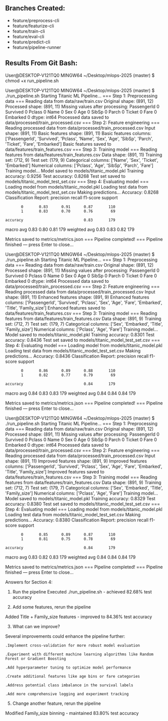 ## Branches Created:
- feature/preprocess-cli
- feature/featurize-cli 
- feature/train-cli
- feature/eval-cli
- feature/predict-cli
- feature/pipeline-runner

## Results From Git Bash:

User@DESKTOP-V121TQ0 MINGW64 ~/Desktop/mlops-2025 (master)
$ chmod +x run_pipeline.sh

User@DESKTOP-V121TQ0 MINGW64 ~/Desktop/mlops-2025 (master)
$ ./run_pipeline.sh
Starting Titanic ML Pipeline...
=== Step 1: Preprocessing data ===
Reading data from data/raw/train.csv
Original shape: (891, 12)
Processed shape: (891, 11)
Missing values after processing:
PassengerId    0
Survived       0
Pclass         0
Name           0
Sex            0
Age            0
SibSp          0
Parch          0
Ticket         0
Fare           0
Embarked       0
dtype: int64
Processed data saved to data/processed/train_processed.csv
=== Step 2: Feature engineering ===
Reading processed data from data/processed/train_processed.csv
Input shape: (891, 11)
Basic features shape: (891, 11)
Basic features columns: ['PassengerId', 'Survived', 'Pclass', 'Name', 'Sex', 'Age', 'SibSp', 'Parch', 'Ticket', 'Fare', 'Embarked']
Basic features saved to data/features/train_features.csv
=== Step 3: Training model ===
Reading features from data/features/train_features.csv
Data shape: (891, 11)
Training set: (712, 9)
Test set: (179, 9)
Categorical columns: ['Name', 'Sex', 'Ticket', 'Embarked']
Numerical columns: ['Pclass', 'Age', 'SibSp', 'Parch', 'Fare']
Training model...
Model saved to models/titanic_model.pkl
Training accuracy: 0.9256
Test accuracy: 0.8268
Test set saved to models/titanic_model_test_set.csv
=== Step 4: Evaluating model ===
Loading model from models/titanic_model.pkl
Loading test data from models/titanic_model_test_set.csv
Making predictions...
Accuracy: 0.8268
Classification Report:
              precision    recall  f1-score   support

           0       0.83      0.91      0.87       110
           1       0.83      0.70      0.76        69

    accuracy                           0.83       179
   macro avg       0.83      0.80      0.81       179
weighted avg       0.83      0.83      0.82       179

Metrics saved to metrics/metrics.json
=== Pipeline completed! ===
Pipeline finished — press Enter to close...

User@DESKTOP-V121TQ0 MINGW64 ~/Desktop/mlops-2025 (master)
$ ./run_pipeline.sh
Starting Titanic ML Pipeline...
=== Step 1: Preprocessing data ===
Reading data from data/raw/train.csv
Original shape: (891, 12)
Processed shape: (891, 11)
Missing values after processing:
PassengerId    0
Survived       0
Pclass         0
Name           0
Sex            0
Age            0
SibSp          0
Parch          0
Ticket         0
Fare           0
Embarked       0
dtype: int64
Processed data saved to data/processed/train_processed.csv
=== Step 2: Feature engineering ===
Reading processed data from data/processed/train_processed.csv
Input shape: (891, 11)
Enhanced features shape: (891, 9)
Enhanced features columns: ['PassengerId', 'Survived', 'Pclass', 'Sex', 'Age', 'Fare', 'Embarked', 'Title', 'Family_size']
Enhanced features saved to data/features/train_features.csv
=== Step 3: Training model ===
Reading features from data/features/train_features.csv
Data shape: (891, 9)
Training set: (712, 7)
Test set: (179, 7)
Categorical columns: ['Sex', 'Embarked', 'Title', 'Family_size']
Numerical columns: ['Pclass', 'Age', 'Fare']
Training model...
Model saved to models/titanic_model.pkl
Training accuracy: 0.8301
Test accuracy: 0.8436
Test set saved to models/titanic_model_test_set.csv
=== Step 4: Evaluating model ===
Loading model from models/titanic_model.pkl
Loading test data from models/titanic_model_test_set.csv
Making predictions...
Accuracy: 0.8436
Classification Report:
              precision    recall  f1-score   support

           0       0.86      0.89      0.88       110
           1       0.82      0.77      0.79        69

    accuracy                           0.84       179
   macro avg       0.84      0.83      0.83       179
weighted avg       0.84      0.84      0.84       179

Metrics saved to metrics/metrics.json
=== Pipeline completed! ===
Pipeline finished — press Enter to close...

User@DESKTOP-V121TQ0 MINGW64 ~/Desktop/mlops-2025 (master)
$ ./run_pipeline.sh
Starting Titanic ML Pipeline...
=== Step 1: Preprocessing data ===
Reading data from data/raw/train.csv
Original shape: (891, 12)
Processed shape: (891, 11)
Missing values after processing:
PassengerId    0
Survived       0
Pclass         0
Name           0
Sex            0
Age            0
SibSp          0
Parch          0
Ticket         0
Fare           0
Embarked       0
dtype: int64
Processed data saved to data/processed/train_processed.csv
=== Step 2: Feature engineering ===
Reading processed data from data/processed/train_processed.csv
Input shape: (891, 11)
Improved features shape: (891, 9)
Improved features columns: ['PassengerId', 'Survived', 'Pclass', 'Sex', 'Age', 'Fare', 'Embarked', 'Title', 'Family_size']
Improved features saved to data/features/train_features.csv
=== Step 3: Training model ===
Reading features from data/features/train_features.csv
Data shape: (891, 9)
Training set: (712, 7)
Test set: (179, 7)
Categorical columns: ['Sex', 'Embarked', 'Title', 'Family_size']
Numerical columns: ['Pclass', 'Age', 'Fare']
Training model...
Model saved to models/titanic_model.pkl
Training accuracy: 0.8329
Test accuracy: 0.8380
Test set saved to models/titanic_model_test_set.csv
=== Step 4: Evaluating model ===
Loading model from models/titanic_model.pkl
Loading test data from models/titanic_model_test_set.csv
Making predictions...
Accuracy: 0.8380
Classification Report:
              precision    recall  f1-score   support

           0       0.85      0.89      0.87       110
           1       0.81      0.75      0.78        69

    accuracy                           0.84       179
   macro avg       0.83      0.82      0.83       179
weighted avg       0.84      0.84      0.84       179

Metrics saved to metrics/metrics.json
=== Pipeline completed! ===
Pipeline finished — press Enter to close...



Answers for Section 4:

1. Run the pipeline
Executed ./run_pipeline.sh - achieved 82.68% test accuracy


2. Add some features, rerun the pipeline

Added Title + Family_size features - improved to 84.36% test accuracy


3. What can we improve?

Several improvements could enhance the pipeline further:

	.Implement cross-validation for more robust model evaluation

	.Experiment with different machine learning algorithms like Random Forest or Gradient Boosting
	
	.Add hyperparameter tuning to optimize model performance

	.Create additional features like age bins or fare categories

	.Address potential class imbalance in the survival labels

	.Add more comprehensive logging and experiment tracking


5. Change another feature, rerun the pipeline

Modified Family_size binning - maintained 83.80% test accuracy